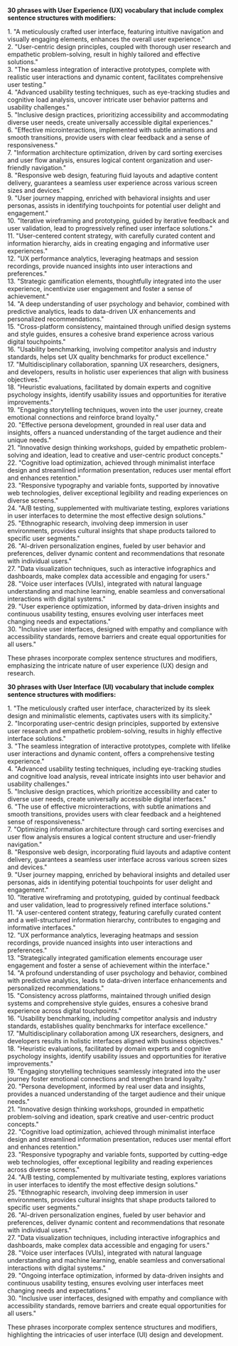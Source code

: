  **30 phrases with User Experience (UX) vocabulary that include complex sentence structures with modifiers:**

1\. "A meticulously crafted user interface, featuring intuitive navigation and visually engaging elements, enhances the overall user experience."  
2\. "User-centric design principles, coupled with thorough user research and empathetic problem-solving, result in highly tailored and effective solutions."  
3\. "The seamless integration of interactive prototypes, complete with realistic user interactions and dynamic content, facilitates comprehensive user testing."  
4\. "Advanced usability testing techniques, such as eye-tracking studies and cognitive load analysis, uncover intricate user behavior patterns and usability challenges."  
5\. "Inclusive design practices, prioritizing accessibility and accommodating diverse user needs, create universally accessible digital experiences."  
6\. "Effective microinteractions, implemented with subtle animations and smooth transitions, provide users with clear feedback and a sense of responsiveness."  
7\. "Information architecture optimization, driven by card sorting exercises and user flow analysis, ensures logical content organization and user-friendly navigation."  
8\. "Responsive web design, featuring fluid layouts and adaptive content delivery, guarantees a seamless user experience across various screen sizes and devices."  
9\. "User journey mapping, enriched with behavioral insights and user personas, assists in identifying touchpoints for potential user delight and engagement."  
10\. "Iterative wireframing and prototyping, guided by iterative feedback and user validation, lead to progressively refined user interface solutions."  
11\. "User-centered content strategy, with carefully curated content and information hierarchy, aids in creating engaging and informative user experiences."  
12\. "UX performance analytics, leveraging heatmaps and session recordings, provide nuanced insights into user interactions and preferences."  
13\. "Strategic gamification elements, thoughtfully integrated into the user experience, incentivize user engagement and foster a sense of achievement."  
14\. "A deep understanding of user psychology and behavior, combined with predictive analytics, leads to data-driven UX enhancements and personalized recommendations."  
15\. "Cross-platform consistency, maintained through unified design systems and style guides, ensures a cohesive brand experience across various digital touchpoints."  
16\. "Usability benchmarking, involving competitor analysis and industry standards, helps set UX quality benchmarks for product excellence."  
17\. "Multidisciplinary collaboration, spanning UX researchers, designers, and developers, results in holistic user experiences that align with business objectives."  
18\. "Heuristic evaluations, facilitated by domain experts and cognitive psychology insights, identify usability issues and opportunities for iterative improvements."  
19\. "Engaging storytelling techniques, woven into the user journey, create emotional connections and reinforce brand loyalty."  
20\. "Effective persona development, grounded in real user data and insights, offers a nuanced understanding of the target audience and their unique needs."  
21\. "Innovative design thinking workshops, guided by empathetic problem-solving and ideation, lead to creative and user-centric product concepts."  
22\. "Cognitive load optimization, achieved through minimalist interface design and streamlined information presentation, reduces user mental effort and enhances retention."  
23\. "Responsive typography and variable fonts, supported by innovative web technologies, deliver exceptional legibility and reading experiences on diverse screens."  
24\. "A/B testing, supplemented with multivariate testing, explores variations in user interfaces to determine the most effective design solutions."  
25\. "Ethnographic research, involving deep immersion in user environments, provides cultural insights that shape products tailored to specific user segments."  
26\. "AI-driven personalization engines, fueled by user behavior and preferences, deliver dynamic content and recommendations that resonate with individual users."  
27\. "Data visualization techniques, such as interactive infographics and dashboards, make complex data accessible and engaging for users."  
28\. "Voice user interfaces (VUIs), integrated with natural language understanding and machine learning, enable seamless and conversational interactions with digital systems."  
29\. "User experience optimization, informed by data-driven insights and continuous usability testing, ensures evolving user interfaces meet changing needs and expectations."  
30\. "Inclusive user interfaces, designed with empathy and compliance with accessibility standards, remove barriers and create equal opportunities for all users."

These phrases incorporate complex sentence structures and modifiers, emphasizing the intricate nature of user experience (UX) design and research.

 **30 phrases with User Interface (UI) vocabulary that include complex sentence structures with modifiers:**

1\. "The meticulously crafted user interface, characterized by its sleek design and minimalistic elements, captivates users with its simplicity."  
2\. "Incorporating user-centric design principles, supported by extensive user research and empathetic problem-solving, results in highly effective interface solutions."  
3\. "The seamless integration of interactive prototypes, complete with lifelike user interactions and dynamic content, offers a comprehensive testing experience."  
4\. "Advanced usability testing techniques, including eye-tracking studies and cognitive load analysis, reveal intricate insights into user behavior and usability challenges."  
5\. "Inclusive design practices, which prioritize accessibility and cater to diverse user needs, create universally accessible digital interfaces."  
6\. "The use of effective microinteractions, with subtle animations and smooth transitions, provides users with clear feedback and a heightened sense of responsiveness."  
7\. "Optimizing information architecture through card sorting exercises and user flow analysis ensures a logical content structure and user-friendly navigation."  
8\. "Responsive web design, incorporating fluid layouts and adaptive content delivery, guarantees a seamless user interface across various screen sizes and devices."  
9\. "User journey mapping, enriched by behavioral insights and detailed user personas, aids in identifying potential touchpoints for user delight and engagement."  
10\. "Iterative wireframing and prototyping, guided by continual feedback and user validation, lead to progressively refined interface solutions."  
11\. "A user-centered content strategy, featuring carefully curated content and a well-structured information hierarchy, contributes to engaging and informative interfaces."  
12\. "UX performance analytics, leveraging heatmaps and session recordings, provide nuanced insights into user interactions and preferences."  
13\. "Strategically integrated gamification elements encourage user engagement and foster a sense of achievement within the interface."  
14\. "A profound understanding of user psychology and behavior, combined with predictive analytics, leads to data-driven interface enhancements and personalized recommendations."  
15\. "Consistency across platforms, maintained through unified design systems and comprehensive style guides, ensures a cohesive brand experience across digital touchpoints."  
16\. "Usability benchmarking, including competitor analysis and industry standards, establishes quality benchmarks for interface excellence."  
17\. "Multidisciplinary collaboration among UX researchers, designers, and developers results in holistic interfaces aligned with business objectives."  
18\. "Heuristic evaluations, facilitated by domain experts and cognitive psychology insights, identify usability issues and opportunities for iterative improvements."  
19\. "Engaging storytelling techniques seamlessly integrated into the user journey foster emotional connections and strengthen brand loyalty."  
20\. "Persona development, informed by real user data and insights, provides a nuanced understanding of the target audience and their unique needs."  
21\. "Innovative design thinking workshops, grounded in empathetic problem-solving and ideation, spark creative and user-centric product concepts."  
22\. "Cognitive load optimization, achieved through minimalist interface design and streamlined information presentation, reduces user mental effort and enhances retention."  
23\. "Responsive typography and variable fonts, supported by cutting-edge web technologies, offer exceptional legibility and reading experiences across diverse screens."  
24\. "A/B testing, complemented by multivariate testing, explores variations in user interfaces to identify the most effective design solutions."  
25\. "Ethnographic research, involving deep immersion in user environments, provides cultural insights that shape products tailored to specific user segments."  
26\. "AI-driven personalization engines, fueled by user behavior and preferences, deliver dynamic content and recommendations that resonate with individual users."  
27\. "Data visualization techniques, including interactive infographics and dashboards, make complex data accessible and engaging for users."  
28\. "Voice user interfaces (VUIs), integrated with natural language understanding and machine learning, enable seamless and conversational interactions with digital systems."  
29\. "Ongoing interface optimization, informed by data-driven insights and continuous usability testing, ensures evolving user interfaces meet changing needs and expectations."  
30\. "Inclusive user interfaces, designed with empathy and compliance with accessibility standards, remove barriers and create equal opportunities for all users."

These phrases incorporate complex sentence structures and modifiers, highlighting the intricacies of user interface (UI) design and development.  
